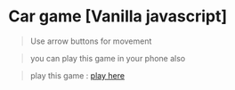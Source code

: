 # Car game [Vanilla javascript]

> Use arrow buttons for movement 

> you can play this game in your phone also 

>play this game : [play here](https://car-game-ankush.herokuapp.com/)

